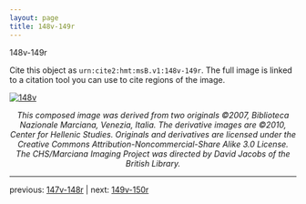 ```yaml
---
layout: page
title: 148v-149r
---
```


148v-149r

Cite this object as `urn:cite2:hmt:msB.v1:148v-149r`. The full image is linked to a citation tool you can use to cite regions of the image.

[![148v](http://www.homermultitext.org/iipsrv?IIIF=/project/homer/pyramidal/deepzoom/hmt/vbbifolio/v1/vb_148v_149r.tif/full/800,/0/default.jpg)](http://www.homermultitext.org/ict2/?urn=urn:cite2:hmt:vbbifolio.v1:vb_148v_149r) 

<p style="text-align: center; font-style: italic;">This composed image was derived from two originals ©2007, Biblioteca Nazionale Marciana, Venezia, Italia. The derivative images are ©2010, Center for Hellenic Studies. Originals and derivatives are licensed under the Creative Commons Attribution-Noncommercial-Share Alike 3.0 License. The CHS/Marciana Imaging Project was directed by David Jacobs of the British Library.</p>

---

previous: [147v-148r](../147v-148r/) | next: [149v-150r](../149v-150r/)